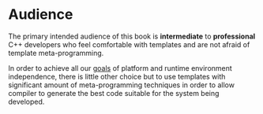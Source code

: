 # Audience

The primary intended audience of this book is **intermediate** to
**professional** C++ developers who feel comfortable with templates and are
not afraid of template meta-programming.

In order to achieve all our [goals](#goal.md) of platform and runtime environment
independence, there is little other choice but to use templates with significant
amount of meta-programming techniques in order to allow compiler to generate
the best code suitable for the system being developed.

